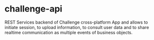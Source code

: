 # challenge-api
REST Services backend of Challenge cross-platform App and allows to initiate session, to upload information, to consult user data and to share realtime communication as multiple events of business objects.

